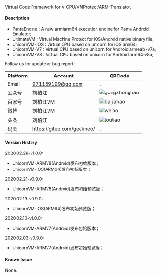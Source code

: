 Virtual Code Framework for V-CPU/VMProtect/ARM-Translator.

#### Description

 * PantaEngine : A new arm/arm64 execution engine for Panta Android Emulator;
 * UltimateVM : Virtual Machine Protect for iOS/Android native binary file;
 * UnicornVM-iOS : Virtual CPU based on unicorn for iOS arm64;
 * UnicornVM-V7 : Virtual CPU based on unicorn for Android armeabi-v7a;
 * UnicornVM-V8 : Virtual CPU based on unicorn for Android arm64-v8a;


Follow us for update or bug report:

|Platform|Account|QRCode|
|-|-|-|
|Email|971159199@qq.com|.|
|公众号|刘柏江|![gongzhonghao](https://gitee.com/geekneo/PantaDocumentRes/raw/master/wemedia/gongzhonghao.jpeg)|
|百家号|刘柏江VM|![baijiahao](https://gitee.com/geekneo/PantaDocumentRes/raw/master/wemedia/baijiahao.jpeg)|
|微博|刘柏江VM|![weibo](https://gitee.com/geekneo/PantaDocumentRes/raw/master/wemedia/weibo.jpeg)|
|头条|刘柏江|![toutiao](https://gitee.com/geekneo/PantaDocumentRes/raw/master/wemedia/toutiao.jpeg)|
|码云|https://gitee.com/geekneo/|.|


#### Version History

2020.02.29-v1.0.0:

 * UnicornVM-ARMV8(Android)发布初始版本；
 * UnicornVM-iOS(ARM64)发布初始版本；

2020.02.21-v0.9.0:

 * UnicornVM-ARMV8(Android)发布初始预览版；

2020.02.19-v0.9.0:

 * UnicornVM-iOS(ARM64)发布初始预览版；

2020.02.10-v1.0.0:

 * UnicornVM-ARMV7(Android)发布初始版本；

2020.02.03-v0.9.0:

 * UnicornVM-ARMV7(Android)发布初始预览版；

#### Known Issue

None.
